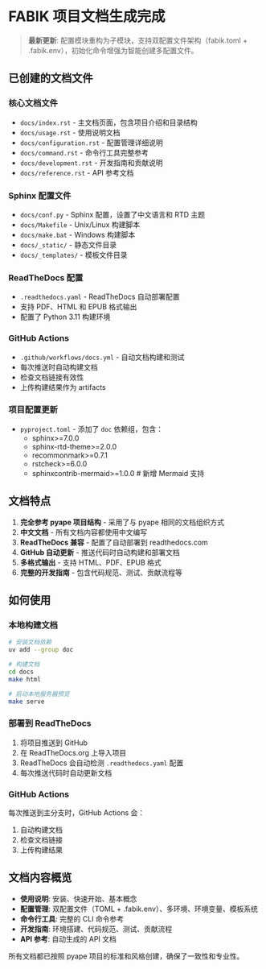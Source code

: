 # FABIK 项目文档生成完成

> **最新更新**: 配置模块重构为子模块，支持双配置文件架构（fabik.toml + .fabik.env），初始化命令增强为智能创建多配置文件。

## 已创建的文档文件

### 核心文档文件
- `docs/index.rst` - 主文档页面，包含项目介绍和目录结构
- `docs/usage.rst` - 使用说明文档
- `docs/configuration.rst` - 配置管理详细说明
- `docs/command.rst` - 命令行工具完整参考
- `docs/development.rst` - 开发指南和贡献说明
- `docs/reference.rst` - API 参考文档

### Sphinx 配置文件
- `docs/conf.py` - Sphinx 配置，设置了中文语言和 RTD 主题
- `docs/Makefile` - Unix/Linux 构建脚本
- `docs/make.bat` - Windows 构建脚本
- `docs/_static/` - 静态文件目录
- `docs/_templates/` - 模板文件目录

### ReadTheDocs 配置
- `.readthedocs.yaml` - ReadTheDocs 自动部署配置
- 支持 PDF、HTML 和 EPUB 格式输出
- 配置了 Python 3.11 构建环境

### GitHub Actions
- `.github/workflows/docs.yml` - 自动文档构建和测试
- 每次推送时自动构建文档
- 检查文档链接有效性
- 上传构建结果作为 artifacts

### 项目配置更新
- `pyproject.toml` - 添加了 `doc` 依赖组，包含：
  - sphinx>=7.0.0
  - sphinx-rtd-theme>=2.0.0
  - recommonmark>=0.7.1
  - rstcheck>=6.0.0
  - sphinxcontrib-mermaid>=1.0.0  # 新增 Mermaid 支持

## 文档特点

1. **完全参考 pyape 项目结构** - 采用了与 pyape 相同的文档组织方式
2. **中文文档** - 所有文档内容都使用中文编写
3. **ReadTheDocs 兼容** - 配置了自动部署到 readthedocs.com
4. **GitHub 自动更新** - 推送代码时自动构建和部署文档
5. **多格式输出** - 支持 HTML、PDF、EPUB 格式
6. **完整的开发指南** - 包含代码规范、测试、贡献流程等

## 如何使用

### 本地构建文档

```bash
# 安装文档依赖
uv add --group doc

# 构建文档
cd docs
make html

# 启动本地服务器预览
make serve
```

### 部署到 ReadTheDocs

1. 将项目推送到 GitHub
2. 在 ReadTheDocs.org 上导入项目
3. ReadTheDocs 会自动检测 `.readthedocs.yaml` 配置
4. 每次推送代码时自动更新文档

### GitHub Actions

每次推送到主分支时，GitHub Actions 会：
1. 自动构建文档
2. 检查文档链接
3. 上传构建结果

## 文档内容概览

- **使用说明**: 安装、快速开始、基本概念
- **配置管理**: 双配置文件（TOML + .fabik.env）、多环境、环境变量、模板系统
- **命令行工具**: 完整的 CLI 命令参考
- **开发指南**: 环境搭建、代码规范、测试、贡献流程
- **API 参考**: 自动生成的 API 文档

所有文档都已按照 pyape 项目的标准和风格创建，确保了一致性和专业性。